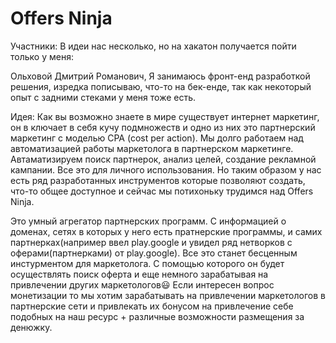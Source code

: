 # Offers Ninja

Участники:
В идеи нас несколько, но на хакатон получается пойти только у меня:

Ольховой Дмитрий Романович, Я занимаюсь фронт-енд разработкой решения, изредка пописываю, что-то на бек-енде, так как некоторый опыт с задними стеками у меня тоже есть.

Идея:
Как вы возможно знаете в мире существует интернет маркетинг, он в ключает в себя кучу подмножеств и одно из них это партнерский маркетинг с моделью CPA (cost per action). Мы долго работаем над автоматизацией работы маркетолога в партнерском маркетинге. Автаматизируем поиск партнерок, анализ целей, создание рекламной кампании. Все это для личного использования. Но таким образом у нас есть ряд разработанных инструментов которые позволяют создать, что-то общее доступное и сейчас мы потихоньку трудимся над Offers Ninja. 

Это умный агрегатор партнерских программ. С информацией о доменах, сетях в которых у него есть пратнерские программы, и самих партнерках(например ввел play.google и увидел ряд нетворков с оферами(партнерками) от play.google). Все это станет бесценным инстурментом для маркетолога. С помощью которого он будет осуществлять поиск оферта и еще немного зарабатывая на привлечении других маркетологов😃 Если интересен вопрос монетизации то мы хотим зарабатывать на привлечении маркетологов в партнерские сети и привлекать их бонусом на привлечение себе подобных на наш ресурс + различные возможности размещения за денюжку.
